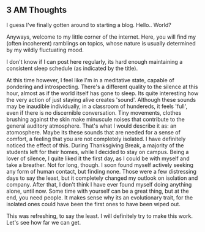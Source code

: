 ## 3 AM Thoughts

I guess I've finally gotten around to starting a blog. Hello.. World?

Anyways, welcome to my little corner of the internet. Here, you will find my (often incoherent) ramblings on topics, whose nature is usually determined by my wildly fluctuating mood.

I don't know if I can post here regularly, its hard enough maintaining a consistent sleep schedule (as indicated by the title). 

At this time however, I feel like I'm in a meditative state, capable of pondering and introspecting. There's a different quality to the silence at this hour, almost as if the world itself has gone to sleep.
Its quite interesting how the very action of just staying alive creates 'sound'. Although these sounds may be inaudible individually, in a classroom of hundereds, it feels 'full', even if there is no discernible conversation.
Tiny movements, clothes brushing against the skin make minuscule noises that contribute to the general auditory atmosphere. That's what I would describe it as: an atomosphere.
Maybe its these sounds that are needed for a sense of comfort, a feeling that you are not completely isolated. I have definitely noticed the effect of this.
During Thanksgiving Break, a majority of the students left for their homes, while I decided to stay on campus. Being a lover of silence, I quite liked it the first day, as I could be with myself and take a breather.
Not for long, though. I soon found myself actively seeking any form of human contact, but finding none. Those were a few distressing days to say the least, but it completely changed my outlook on isolation and company.
After that, I don't think I have ever found myself doing anything alone, until now. Some time with yourself can be a great thing, but at the end, you need people. 
It makes sense why its an evolutionary trait, for the isolated ones could have been the first ones to have been wiped out.

This was refreshing, to say the least. I will definitely try to make this work. Let's see how far we can get.
